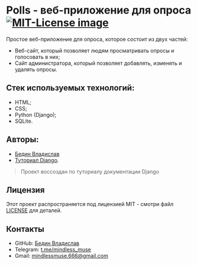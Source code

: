 # Polls - веб-приложение для опроса <a href="https://opensource.org/licenses/MIT"><img src="https://img.shields.io/badge/License-MIT-yellow.svg" alt="MIT-License image"></a>

Простое веб-приложение для опроса, которое состоит из двух частей: 
  - Веб-сайт, который позволяет людям просматривать опросы и голосовать в них;
  - Сайт администратора, который позволяет добавлять, изменять и удалять опросы. 

## Стек используемых технологий: 
  - HTML;
  - CSS;
  - Python (Django);
  - SQLite.

## Авторы:
- [Бедин Владислав](https://github.com/MindlessMuse666 "Владислав: https://github.com/MindlessMuse666")
- [Туториал Django](django.fun/docs/django/5.0/intro/tutorial02 "Туториал Django").
> Проект воссоздан по туториалу документации Django

## Лицензия
Этот проект распространяется под лицензией MIT - смотри файл [LICENSE](LICENSE) для деталей.

## Контакты
- GitHub: [Бедин Владислав](https://github.com/MindlessMuse666 "Владислав: https://github.com/MindlessMuse666")
- Telegram: [t.me/mindless_muse](t.me/mindless_muse)
- Gmail: [mindlessmuse.666@gmail.com](mailto:mindlessmuse.666@gmail.com)
